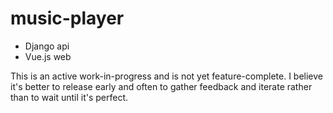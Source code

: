 # music-player
* Django api
* Vue.js web

This is an active work-in-progress and is not yet feature-complete. I believe it's better to release early and often to gather feedback and iterate rather than to wait until it's perfect.